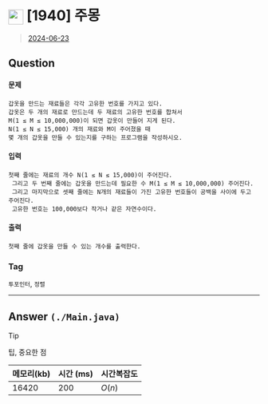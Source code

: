 # <img src="https://d2gd6pc034wcta.cloudfront.net/tier/7.svg" width="30" height="30" style="vertical-align: middle;"/> [1940] 주몽
> [2024-06-23](https://www.acmicpc.net/problem/1940)

## Question
#### 문제
``` 
갑옷을 만드는 재료들은 각각 고유한 번호를 가지고 있다. 
갑옷은 두 개의 재료로 만드는데 두 재료의 고유한 번호를 합쳐서 
M(1 ≤ M ≤ 10,000,000)이 되면 갑옷이 만들어 지게 된다. 
N(1 ≤ N ≤ 15,000) 개의 재료와 M이 주어졌을 때 
몇 개의 갑옷을 만들 수 있는지를 구하는 프로그램을 작성하시오.
```
#### 입력
```
첫째 줄에는 재료의 개수 N(1 ≤ N ≤ 15,000)이 주어진다.
 그리고 두 번째 줄에는 갑옷을 만드는데 필요한 수 M(1 ≤ M ≤ 10,000,000) 주어진다. 
 그리고 마지막으로 셋째 줄에는 N개의 재료들이 가진 고유한 번호들이 공백을 사이에 두고 주어진다. 
 고유한 번호는 100,000보다 작거나 같은 자연수이다.
```
#### 출력
``` 
첫째 줄에 갑옷을 만들 수 있는 개수를 출력한다.
```

### Tag
`투포인터`, `정렬`

--- 

## Answer `(./Main.java)`

> [!tip]
> 팁, 중요한 점


| 메모리(kb) | 시간  (ms) | 시간복잡도 |
|---------|----------|-------|
| 16420   | 200      | $O(n)$    |
